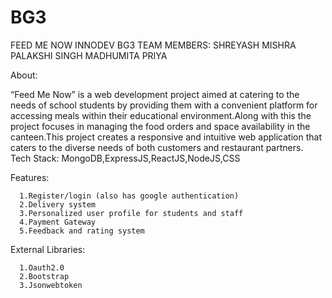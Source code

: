 # BG3
 
FEED ME NOW 
INNODEV
BG3
TEAM MEMBERS:
SHREYASH MISHRA
PALAKSHI SINGH
MADHUMITA
PRIYA



About:

“Feed Me Now” is a web development project aimed at catering to the needs of school students by providing them with a convenient platform for accessing meals within their educational environment.Along with this the project focuses in managing the food orders and space availability in the canteen.This project creates a responsive and intuitive web application that caters to the diverse needs of both customers and restaurant partners.
Tech Stack:
MongoDB,ExpressJS,ReactJS,NodeJS,CSS


Features:

      1.Register/login (also has google authentication)
      2.Delivery system
      3.Personalized user profile for students and staff
      4.Payment Gateway
      5.Feedback and rating system

      
External Libraries:

      1.Oauth2.0
      2.Bootstrap
      3.Jsonwebtoken
      

